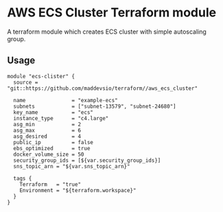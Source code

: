 AWS ECS Cluster Terraform module
================================================

A terraform module which creates ECS cluster with simple autoscaling group.

Usage
-----

```hcl
module "ecs-clister" {
  source = "git::https://github.com/maddevsio/terraform//aws_ecs_cluster"

  name               = "example-ecs"
  subnets            = ["subnet-13579", "subnet-24680"]
  key_name           = "ecs"
  instance_type      = "c4.large"
  asg_min            = 2
  asg_max            = 6
  asg_desired        = 4
  public_ip          = false
  ebs_optimized      = true
  docker_volume_size = 50
  security_group_ids = [${var.security_group_ids}]
  sns_topic_arn = "${var.sns_topic_arn}"

  tags {
    Terraform   = "true"
    Environment = "${terraform.workspace}"
  }
}
```
